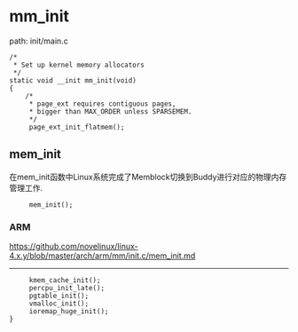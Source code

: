 mm_init
========================================

path: init/main.c
```
/*
 * Set up kernel memory allocators
 */
static void __init mm_init(void)
{
    /*
     * page_ext requires contiguous pages,
     * bigger than MAX_ORDER unless SPARSEMEM.
     */
     page_ext_init_flatmem();
```

mem_init
--------------------------------------

在mem_init函数中Linux系统完成了Memblock切换到Buddy进行对应的物理内存管理工作.

```
     mem_init();
```

### ARM

https://github.com/novelinux/linux-4.x.y/blob/master/arch/arm/mm/init.c/mem_init.md


----------------------------------------

```
     kmem_cache_init();
     percpu_init_late();
     pgtable_init();
     vmalloc_init();
     ioremap_huge_init();
}
```
